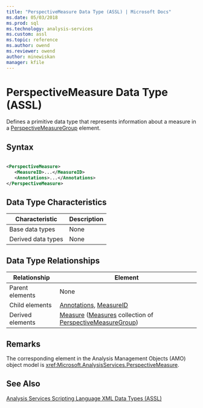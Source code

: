 ```yaml
---
title: "PerspectiveMeasure Data Type (ASSL) | Microsoft Docs"
ms.date: 05/03/2018
ms.prod: sql
ms.technology: analysis-services
ms.custom: assl
ms.topic: reference
ms.author: owend
ms.reviewer: owend
author: minewiskan
manager: kfile
---
```

# PerspectiveMeasure Data Type (ASSL)

  Defines a primitive data type that represents information about a measure in a [PerspectiveMeasureGroup](data-type/perspectivemeasuregroup-data-type-assl.md) element.  
  
## Syntax  
  
```xml  
  
<PerspectiveMeasure>  
   <MeasureID>...</MeasureID>  
   <Annotations>...</Annotations>  
</PerspectiveMeasure>  
```  
  
## Data Type Characteristics  
  
|Characteristic|Description|  
|--------------------|-----------------|  
|Base data types|None|  
|Derived data types|None|  
  
## Data Type Relationships  
  
|Relationship|Element|  
|------------------|-------------|  
|Parent elements|None|  
|Child elements|[Annotations](collections/annotations-element-assl.md), [MeasureID](properties/measureid-element-assl.md)|  
|Derived elements|[Measure](objects/measure-element-assl.md) ([Measures](collections/measures-element-assl.md) collection of [PerspectiveMeasureGroup](data-type/perspectivemeasuregroup-data-type-assl.md))|  
  
## Remarks  
 The corresponding element in the Analysis Management Objects (AMO) object model is <xref:Microsoft.AnalysisServices.PerspectiveMeasure>.  
  
## See Also  
 [Analysis Services Scripting Language XML Data Types &#40;ASSL&#41;](data-type/analysis-services-scripting-language-xml-data-types-assl.md)  
  
  
